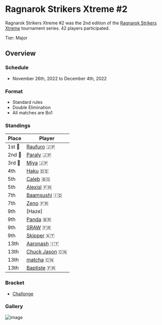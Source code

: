 # Ragnarok Strikers Xtreme #2

Ragnarok Strikers Xtreme #2 was the 2nd edition of the [Ragnarok Strikers Xtreme](ragnaxmain.md) tournament series.
42 players participated.

Tier: Major

## Overview

### Schedule
- November 26th, 2022 to December 4th, 2022

### Format
- Standard rules
- Double Elimination
- All matches are Bo1

### Standings

|Place|Player|
|-|-|
|1st :1st_place_medal:|[Raufuro](../../players/japanese/raufuro.md) :jp:|
|2nd :2nd_place_medal:|[Paraly](../../players/japanese/paraly.md) :jp:|
|3rd :3rd_place_medal:|[Miya](../../players/japanese/miya.md) :jp:|
|4th|[Haku](../../players/german/haku.md) :de:|
|5th|[Caleb](../../players/bulgarian/caleb.md) :bulgaria:|
|5th|[Alexisl](../../players/french/alexisl.md) :fr:|
|7th|[Baamsushi](../../players/indonesian/baamsushi.md) :indonesia:|
|7th|[Zeno](../../players/french/585zeno.md) :fr:|
|9th|[Haze]|
|9th|[Panda](../../players/brazilian/panda.md) :brazil:|
|9th|[SRAW](../../players/french/sraw.md) :fr:|
|9th|[Skipper](../../players/austrian/skipper.md) :austria:|
|13th|[Aaronash](../../players/italian/aaronash.md) :it:|
|13th|[Chuck Jason](../../players/chinese/chuckjason.md) :cn:|
|13th|[matcha](../../players/chinese/matcha.md) :cn:|
|13th|[Baptiste](../../players/french/baptiste.md) :fr:|

### Bracket
- [Challonge](https://challonge.com/lc8vy45v)

### Gallery

![image](https://github.com/inabikarilibrary/inalib/assets/110833255/3581b81f-ea65-4e85-acc7-f0b798da5d5b)
